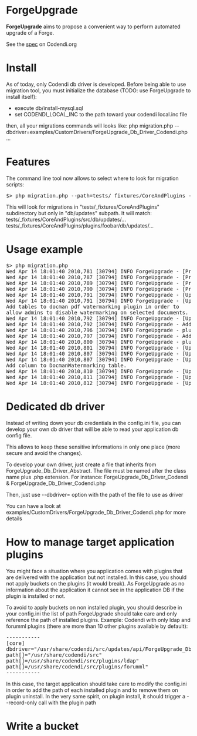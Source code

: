 ForgeUpgrade
============

**ForgeUpgrade** aims to propose a convenient way to perform automated upgrade of a Forge.

See the [spec](https://codendi.org/wiki/index.php?pagename=UpgradeAutomation&group_id=104) on Codendi.org

Install
=======

As of today, only Codendi db driver is developed. Before being able to use migration tool, you must
initialize the database (TODO: use ForgeUpgrade to install itself):
- execute db/install-mysql.sql
- set CODENDI_LOCAL_INC to the path toward your codendi local.inc file

then, all your migrations commands will looks like:
php migration.php --dbdriver=examples/CustomDrivers/ForgeUpgrade_Db_Driver_Codendi.php ...

Features
========
The command line tool now allows to select where to look for migration scripts:
<pre>
$> php migration.php --path=tests/_fixtures/CoreAndPlugins --include="db/updates" check-update
</pre>

This will look for migrations in "tests/_fixtures/CoreAndPlugins" subdirectory
but only in "db/updates" subpath.
It will match:
tests/_fixtures/CoreAndPlugins/src/db/updates/...
tests/_fixtures/CoreAndPlugins/plugins/foobar/db/updates/...

Usage example
=============
<pre>
$> php migration.php
Wed Apr 14 18:01:40 2010,781 [30794] INFO ForgeUpgrade - [Pre Up] Run pre up checks
Wed Apr 14 18:01:40 2010,787 [30794] INFO ForgeUpgrade - [Pre Up] OK : AddTablesForDocmanWatermarking
Wed Apr 14 18:01:40 2010,789 [30794] INFO ForgeUpgrade - [Pre Up] SKIP: AddDateColumnToItem depends on a migration not already applied
Wed Apr 14 18:01:40 2010,790 [30794] INFO ForgeUpgrade - [Pre Up] Global: OK
Wed Apr 14 18:01:40 2010,791 [30794] INFO ForgeUpgrade - [Up] Start running migrations...
Wed Apr 14 18:01:40 2010,791 [30794] INFO ForgeUpgrade - [Up] AddTablesForDocmanWatermarking
Add tables to docman pdf watermarking plugin in order to
allow admins to disable watermarking on selected documents.
Wed Apr 14 18:01:40 2010,792 [30794] INFO ForgeUpgrade - [Up] AddTablesForDocmanWatermarking PreUp OK
Wed Apr 14 18:01:40 2010,792 [30794] INFO ForgeUpgrade - Add table plugin_docmanwatermark_item_excluded
Wed Apr 14 18:01:40 2010,796 [30794] INFO ForgeUpgrade - plugin_docmanwatermark_item_excluded already exists
Wed Apr 14 18:01:40 2010,797 [30794] INFO ForgeUpgrade - Add table plugin_docmanwatermark_item_excluded_log
Wed Apr 14 18:01:40 2010,800 [30794] INFO ForgeUpgrade - plugin_docmanwatermark_item_excluded_log already exists
Wed Apr 14 18:01:40 2010,801 [30794] INFO ForgeUpgrade - [Up] AddTablesForDocmanWatermarking Up OK
Wed Apr 14 18:01:40 2010,807 [30794] INFO ForgeUpgrade - [Up] AddTablesForDocmanWatermarking Done
Wed Apr 14 18:01:40 2010,807 [30794] INFO ForgeUpgrade - [Up] AddDateColumnToItem
Add column to DocmanWatermarking table.
Wed Apr 14 18:01:40 2010,810 [30794] INFO ForgeUpgrade - [Up] AddDateColumnToItem PreUp OK
Wed Apr 14 18:01:40 2010,811 [30794] INFO ForgeUpgrade - [Up] AddDateColumnToItem Up OK
Wed Apr 14 18:01:40 2010,812 [30794] INFO ForgeUpgrade - [Up] AddDateColumnToItem Done
</pre>

Dedicated db driver
===================

Instead of writing down your db credentials in the config.ini file, you can
develop your own db driver that will be able to read your application db config
file.

This allows to keep these sensitive informations in only one place (more secure
and avoid the changes).

To develop your own driver, just create a file that inherits from
ForgeUpgrade_Db_Driver_Abstract. The file must be named after the class name plus
.php extension. For instance:
ForgeUpgrade_Db_Driver_Codendi & ForgeUpgrade_Db_Driver_Codendi.php

Then, just use --dbdriver= option with the path of the file to use as driver

You can have a look at examples/CustomDrivers/ForgeUpgrade_Db_Driver_Codendi.php
for more details

How to manage target application plugins
========================================

You might face a situation where you application comes with plugins that are 
delivered with the application but not installed.
In this case, you should not apply buckets on the plugins (it would break).
As ForgeUpgrade as no information about the application it cannot see in the
application DB if the plugin is installed or not.

To avoid to apply buckets on non installed plugin, you should describe in your
config.ini the list of path ForgeUpgrade should take care and only reference
the path of installed plugins.
Example: Codendi with only ldap and forumml plugins (there are more than 10 other
plugins available by default):
<pre>
-----------
[core]
dbdriver="/usr/share/codendi/src/updates/api/ForgeUpgrade_Db_Driver_Codendi.php"
path[]="/usr/share/codendi/src"
path[]=/usr/share/codendi/src/plugins/ldap"
path[]=/usr/share/codendi/src/plugins/forumml"
-----------
</pre>

In this case, the target application should take care to modify the config.ini
in order to add the path of each installed plugin and to remove them on plugin
uninstall.
In the very same spirit, on plugin install, it should trigger a --record-only
call with the plugin path

Write a bucket
==============
